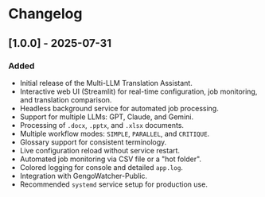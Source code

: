 # Changelog

## [1.0.0] - 2025-07-31

### Added

- Initial release of the Multi-LLM Translation Assistant.
- Interactive web UI (Streamlit) for real-time configuration, job monitoring, and translation comparison.
- Headless background service for automated job processing.
- Support for multiple LLMs: GPT, Claude, and Gemini.
- Processing of `.docx`, `.pptx`, and `.xlsx` documents.
- Multiple workflow modes: `SIMPLE`, `PARALLEL`, and `CRITIQUE`.
- Glossary support for consistent terminology.
- Live configuration reload without service restart.
- Automated job monitoring via CSV file or a "hot folder".
- Colored logging for console and detailed `app.log`.
- Integration with GengoWatcher-Public.
- Recommended `systemd` service setup for production use.
